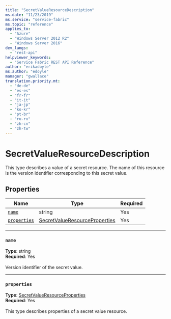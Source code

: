 ```yaml
---
title: "SecretValueResourceDescription"
ms.date: "11/23/2019"
ms.service: "service-fabric"
ms.topic: "reference"
applies_to: 
  - "Azure"
  - "Windows Server 2012 R2"
  - "Windows Server 2016"
dev_langs: 
  - "rest-api"
helpviewer_keywords: 
  - "Service Fabric REST API Reference"
author: "erikadoyle"
ms.author: "edoyle"
manager: "gwallace"
translation.priority.mt: 
  - "de-de"
  - "es-es"
  - "fr-fr"
  - "it-it"
  - "ja-jp"
  - "ko-kr"
  - "pt-br"
  - "ru-ru"
  - "zh-cn"
  - "zh-tw"
---
```

# SecretValueResourceDescription

This type describes a value of a secret resource. The name of this resource is the version identifier corresponding to this secret value.

## Properties
| Name | Type | Required |
| --- | --- | --- |
| [`name`](#name) | string | Yes |
| [`properties`](#properties) | [SecretValueResourceProperties](sfclient-model-secretvalueresourceproperties.md) | Yes |

____
### `name`
__Type__: string <br/>
__Required__: Yes<br/>
<br/>
Version identifier of the secret value.

____
### `properties`
__Type__: [SecretValueResourceProperties](sfclient-model-secretvalueresourceproperties.md) <br/>
__Required__: Yes<br/>
<br/>
This type describes properties of a secret value resource.
